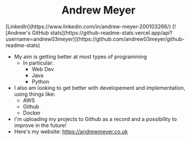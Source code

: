 <h1 style="text-align:center">Andrew Meyer</h1>
[LinkedIn](https://www.linkedin.com/in/andrew-meyer-200103266/)
[![Andrew's GitHub stats](https://github-readme-stats.vercel.app/api?username=andrew03meyer)](https://github.com/andrew03meyer/github-readme-stats)

- My aim is getting better at most types of programming
  - In particular:
    -  Web Dev
    -  Java
    -  Python
-  I also am looking to get better with developement and implementation, using things like:
    - AWS
    - Github
    - Docker
- I'm uploading my projects to Github as a record and a possibility to improve in the future!
- Here's my website: https://andrewmeyer.co.uk
<!---
andrew03meyer/andrew03meyer is a ✨ special ✨ repository because its `README.md` (this file) appears on your GitHub profile.
You can click the Preview link to take a look at your changes.
--->
